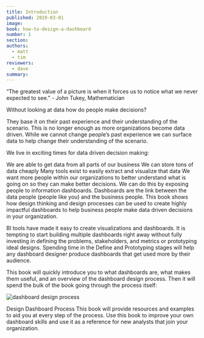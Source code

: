 ```yaml
---
title: Introduction
published: 2019-03-01
image:
book: how-to-design-a-dashboard
number: 1
section:
authors:
  - matt
  - tim
reviewers:
  - dave
summary:
---
```

“The greatest value of a picture is when it forces us to notice what we never expected to see.” - John Tukey, Mathematician

Without looking at data how do people make decisions?

They base it on their past experience and their understanding of the scenario. This is no longer enough as more organizations become data driven. While we cannot change people’s past experience we can surface data to help change their understanding of the scenario.

We live in exciting times for data driven decision making:

We are able to get data from all parts of our business
We can store tons of data cheaply
Many tools exist to easily extract and visualize that data
We want more people within our organizations to better understand what is going on so they can make better decisions. We can do this by exposing people to information dashboards. Dashboards are the link between the data people (people like you) and the business people. This book shows how design thinking and design processes can be used to create highly impactful dashboards to help business people make data driven decisions in your organization.

BI tools have made it easy to create visualizations and dashboards. It is tempting to start building multiple dashboards right away without fully investing in defining the problems, stakeholders, and metrics or prototyping ideal designs. Spending time in the Define and Prototyping stages will help any dashboard designer produce dashboards that get used more by their audience.

This book will quickly introduce you to what dashboards are, what makes them useful, and an overview of the dashboard design process. Then it will spend the bulk of the book going through the process itself:

![dashboard design process](https://assets.website-files.com/5c197923e5851742d9bc835d/5cab6df7afc1aae51285ec64_7whuE2Xy1o6-AL1Xjio-Z_-Hbfb9QU4vGmqhHFWxCiNtHCIcs6SFAzWFteCTBY6DbN8hYw6rnxKYiyqHpWVkAz156MpNsk382LitTuA6AIpJLl63_6OGvdcbO_0_Q-T4ltHKt2TQ.jpeg)

Design Dashboard Process
This book will provide resources and examples to aid you at every step of the process. Use this book to improve your own dashboard skills and use it as a reference for new analysts that join your organization.
